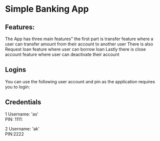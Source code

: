 # Simple Banking App
## Features:
The App has three main features" the first part is transfer feature where a user can transfer  amount from their account to another user
There is also Request loan feature where user can borrow loan
Lastly there is close account feature where user can deactivate their account

## Logins
You can use the following user account and pin as the application requires you to login:
## Credentials
1 Username: 'as' <br>
  PIN: 1111:
  
2 Username: 'ak' <br>
  PIN:2222
